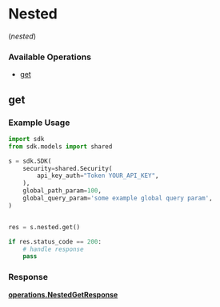 # Nested
(*nested*)

### Available Operations

* [get](#get)

## get

### Example Usage

```python
import sdk
from sdk.models import shared

s = sdk.SDK(
    security=shared.Security(
        api_key_auth="Token YOUR_API_KEY",
    ),
    global_path_param=100,
    global_query_param='some example global query param',
)


res = s.nested.get()

if res.status_code == 200:
    # handle response
    pass
```


### Response

**[operations.NestedGetResponse](../../models/operations/nestedgetresponse.md)**

